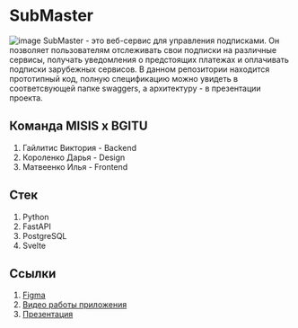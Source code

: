 # SubMaster
![image](https://github.com/user-attachments/assets/f8e29526-2e82-495e-adbb-71c639f334ba)
SubMaster - это веб-сервис для управления подписками. Он позволяет пользователям отслеживать свои подписки на различные сервисы, получать уведомления о предстоящих платежах и оплачивать подписки зарубежных сервисов. В данном репозитории находится прототипный код, полную спецификацию можно увидеть в соответсвующей папке swaggers, а архитектуру - в презентации проекта.
## Команда MISIS x BGITU
1. Гайлитис Виктория - Backend
2. Короленко Дарья - Design
3. Матвеенко Илья - Frontend
## Стек
1. Python
2. FastAPI
3. PostgreSQL
4. Svelte
## Ссылки
1. [Figma](https://www.figma.com/design/rSJHkjz0WyuEBGW7TmKibP/Flowbite-Design-System-(Community)?node-id=1104-1397&node-type=canvas&t=OOJFcDvivCFonDOh-0)
2. [Видео работы приложения](https://disk.yandex.ru/i/_Vq-AgxUfbUrxQ)
3. [Презентация](https://disk.yandex.ru/d/K853eA3GLn7jUQ)
